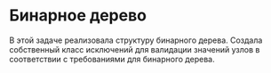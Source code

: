 # Бинарное дерево
В этой задаче реализовала структуру бинарного дерева. Создала собственный класс исключений для валидации значений узлов в соответствии с требованиями для бинарного дерева.
